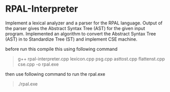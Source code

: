 # RPAL-Interpreter
Implement a lexical analyzer and a parser for the RPAL language. Output of the parser gives the Abstract Syntax Tree (AST) for the given input program. Implemented an algorithm to convert the Abstract Syntax Tree (AST) in to Standardize Tree (ST) and implement CSE machine.


before run this compile this using following command

> g++ rpal-interpreter.cpp lexicon.cpp psg.cpp asttost.cpp flattenst.cpp cse.cpp -o rpal.exe

then use following command to run the rpal.exe

> ./rpal.exe